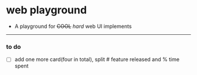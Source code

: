 # web playground
* A playground for ~~COOL~~ _hard_ web UI implements
---
### to do
* [ ] add one more card(four in total), split # feature released and % time spent